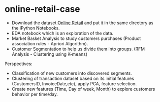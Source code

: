 # online-retail-case
- Download the dataset [Online Retail](https://archive.ics.uci.edu/ml/datasets/Online+Retail) and put it in the same directory as the iPython Notebooks. <br>
- EDA notebook which is an exploration of the data.
- Market Basket Analysis to study customers purchases (Product association rules - Apriori Algorithm).
- Customer Segmentation to help us divide them into groups. (RFM Analysis - Clustering using K-means)

Perspectives:

- Classification of new customers into discovered segments.
- Clustering of transaction dataset based on its initial features (CustomersID, InvoiceDate,etc), apply PCA, feature selection.
- Create new features (Time, Day of week, Month) to explore customers behavior per time/day.
